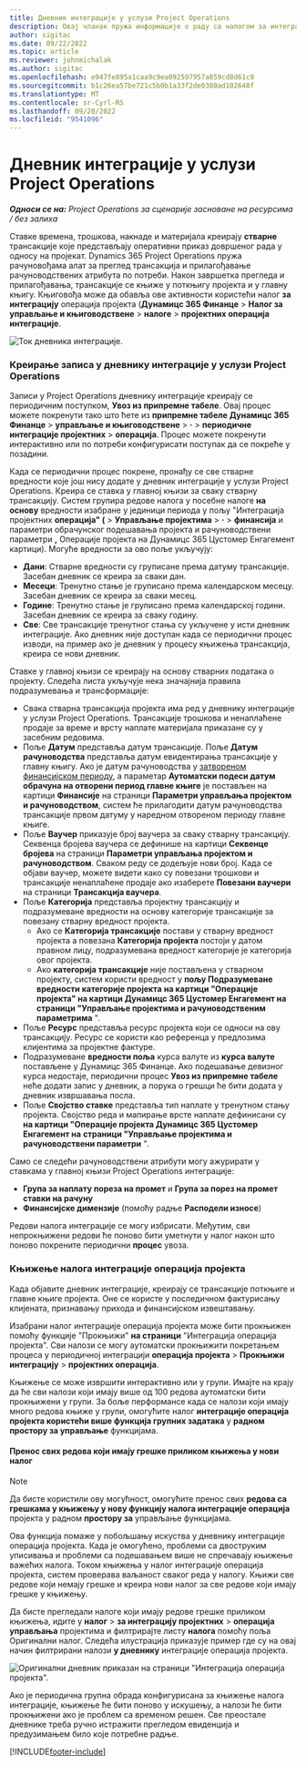 ```yaml
---
title: Дневник интеграције у услузи Project Operations
description: Овај чланак пружа информације о раду са налогом за интеграцију у операцијама пројекта.
author: sigitac
ms.date: 09/22/2022
ms.topic: article
ms.reviewer: johnmichalak
ms.author: sigitac
ms.openlocfilehash: e947fe895a1caa9c9ea092597957a859cd8d61c9
ms.sourcegitcommit: b1c26ea57be721c5b0b1a33f2de0380ad102648f
ms.translationtype: MT
ms.contentlocale: sr-Cyrl-RS
ms.lasthandoff: 09/20/2022
ms.locfileid: "9541096"
---
```

# <a name="integration-journal-in-project-operations"></a>Дневник интеграције у услузи Project Operations

_**Односи се на:** Project Operations за сценарије засноване на ресурсима / без залиха_

Ставке времена, трошкова, накнаде и материјала креирају **стварне** трансакције које представљају оперативни приказ довршеног рада у односу на пројекат. Dynamics 365 Project Operations пружа рачуновођама алат за преглед трансакција и прилагођавање рачуноводствених атрибута по потреби. Након завршетка прегледа и прилагођавања, трансакције се књиже у поткњигу пројекта и у главну књигу. Књиговођа може да обавља ове активности користећи налог **за интеграцију** операција пројекта (**Дyнамицс 365 Финанце** > **Налог за управљање и књиговодствене** > **налоге** > **пројектних операција интеграције**.

![Ток дневника интеграције.](./media/IntegrationJournal.png)

### <a name="create-records-in-the-project-operations-integration-journal"></a>Креирање записа у дневнику интеграције у услузи Project Operations

Записи у Project Operations дневнику интеграције креирају се периодичним поступком, **Увоз из припремне табеле**. Овај процес можете покренути тако што ћете из **припремне табеле Дyнамицс 365 Финанце** > **управљање и књиговодствене** > **·** > **периодичне интеграције пројектних** > **операција**. Процес можете покренути интерактивно или по потреби конфигурисати поступак да се покреће у позадини.

Када се периодични процес покрене, пронађу се све стварне вредности које још нису додате у дневник интеграције у услузи Project Operations. Креира се ставка у главној књизи за сваку стварну трансакцију.
Систем групира редове налога у посебне налоге **на основу** вредности изабране у јединици периода у пољу "Интеграција пројектних **операција" (** > **Управљање пројектима** > **·** > **финансија** и параметри обрачунског подешавања пројекта и рачуноводствени параметри **,** Операције пројекта на Дyнамицс 365 Цустомер Енгагемент картици). Могуће вредности за ово поље укључују:

  - **Дани**: Стварне вредности су груписане према датуму трансакције. Засебан дневник се креира за сваки дан.
  - **Месеци**: Тренутно стање је груписано према календарском месецу. Засебан дневник се креира за сваки месец.
  - **Године**: Тренутно стање је груписано према календарској години. Засебан дневник се креира за сваку годину.
  - **Све**: Све трансакције тренутног стања су укључене у исти дневник интеграције. Ако дневник није доступан када се периодични процес изводи, на пример ако је дневник у процесу књижења трансакција, креира се нови дневник.

Ставке у главној књизи се креирају на основу стварних података о пројекту. Следећа листа укључује нека значајнија правила подразумевања и трансформације:

  - Свака стварна трансакција пројекта има ред у дневнику интеграције у услузи Project Operations. Трансакције трошкова и ненаплаћене продаје за време и врсту наплате материјала приказане су у засебним редовима.
  - Поље **Датум** представља датум трансакције. Поље **Датум рачуноводства** представља датум евидентирања трансакције у главну књигу. Ако је датум рачуноводства у [затвореном финансијском периоду](/dynamics365/finance/general-ledger/close-general-ledger-at-period-end), а параметар **Аутоматски подеси датум обрачуна на отворени период главне књиге** је постављен на картици **Финансије** на страници **Параметри управљања пројектом и рачуноводством**, систем ће прилагодити датум рачуноводства трансакције првом датуму у наредном отвореном периоду главне књиге.
  - Поље **Ваучер** приказује број ваучера за сваку стварну трансакцију. Секвенца бројева ваучера се дефинише на картици **Секвенце бројева** на страници **Параметри управљања пројектом и рачуноводством**. Сваком реду се додељује нови број. Када се објави ваучер, можете видети како су повезани трошкови и трансакције ненаплаћене продаје ако изаберете **Повезани ваучери** на страници **Трансакција ваучера**.
  - Поље **Категорија** представља пројектну трансакцију и подразумеване вредности на основу категорије трансакције за повезану стварну вредност пројекта.
    - Ако се **Категорија трансакције** постави у стварну вредност пројекта а повезана **Категорија пројекта** постоји у датом правном лицу, подразумевана вредност категорије је категорија овог пројекта.
    - Ако **категорија трансакције** није постављена у стварном пројекту, систем користи вредност у **пољу Подразумеване вредности категорије пројекта** **на картици "Операције пројекта" на картици Дyнамицс 365 Цустомер Енгагемент на** **страници "Управљање пројектима и рачуноводственим параметрима** ".
  - Поље **Ресурс** представља ресурс пројекта који се односи на ову трансакцију. Ресурс се користи као референца у предлозима клијентима за пројектне фактуре.
  - Подразумеване **вредности поља** курса валуте из **курса валуте** постављене у Дyнамицс 365 Финанце. Ако подешавање девизног курса недостаје, периодични процес **Увоз из припремне табеле** неће додати запис у дневник, а порука о грешци ће бити додата у дневник извршавања посла.
  - Поље **Својство ставке** представља тип наплате у тренутном стању пројекта. Својство реда и мапирање врсте наплате дефинисани су **на картици "Операције пројекта Дyнамицс 365 Цустомер Енгагемент на** **страници "Управљање пројектима и рачуноводствени параметри** ".

Само се следећи рачуноводствени атрибути могу ажурирати у ставкама у главној књизи Project Operations интеграције:

- **Група за наплату пореза на промет** и **Група за порез на промет ставки на рачуну**
- **Финансијске димензије** (помоћу радње **Расподели износе**)

Редови налога интеграције се могу избрисати. Међутим, сви непрокњижени редови ће поново бити уметнути у налог након што поново покрените периодични **процес** увоза.

### <a name="post-the-project-operations-integration-journal"></a>Књижење налога интеграције операција пројекта

Када објавите дневник интеграције, креирају се трансакције поткњиге и главне књиге пројекта. Оне се користе у последичном фактурисању клијената, признавању прихода и финансијском извештавању.

Изабрани налог интеграције операција пројекта може бити прокњижен помоћу функције "Прокњижи" **на страници** "Интеграција операција пројекта". Сви налози се могу аутоматски прокњижити покретањем процеса у периодичној интеграцији **операција пројекта** > **Прокњижи интеграцију** > **пројектних операција**.

Књижење се може извршити интерактивно или у групи. Имајте на крају да ће сви налози који имају више од 100 редова аутоматски бити прокњижени у групи. За боље перформансе када се налози који имају много редова књиже у групи, омогућите налог **интеграције операција пројекта користећи више функција групних задатака** у **радном простору за управљање** функцијама. 

#### <a name="transfer-all-lines-that-have-posting-errors-to-a-new-journal"></a>Пренос свих редова који имају грешке приликом књижења у нови налог

> [!NOTE]
> Да бисте користили ову могућност, омогућите пренос свих **редова са грешкама у књижењу у нову функцију налога интеграције операција** пројекта у радном **простору за** управљање функцијама.

Ова функција помаже у побољшању искуства у дневнику интеграције операција пројекта. Када је омогућено, проблеми са двоструким уписивања и проблеми са подешавањем више не спречавају књижење важећих налога. Током књижења у налог интеграције операција пројекта, систем проверава ваљаност сваког реда у налогу. Књижи све редове који немају грешке и креира нови налог за све редове који имају грешке у књижењу.

Да бисте прегледали налоге који имају редове грешке приликом књижења, идите у **налог** \> **за интеграцију пројектних** \> **операција управљања** пројектима и филтрирајте листу **налога** помоћу поља Оригинални налог. Следећа илустрација приказује пример где су на овај начин филтрирани налози **у дневнику** интеграције операција пројекта.

![Оригинални дневник приказан на страници "Интеграција операција пројекта".](./media/transferLines-originalJournal.png)

Ако је периодична групна обрада конфигурисана за књижење налога интеграције, књижење ће бити поново у искушењу, а налози ће бити прокњижени ако је проблем са временом решен. Све преостале дневнике треба ручно истражити прегледом евиденција и предузимањем било које потребне радње.

[!INCLUDE[footer-include](../includes/footer-banner.md)]
